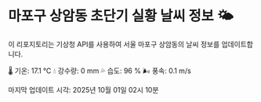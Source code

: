 
# 마포구 상암동 초단기 실황 날씨 정보 🌤️

이 리포지토리는 기상청 API를 사용하여 서울 마포구 상암동의 날씨 정보를 업데이트합니다. 

🌡️ 기온: 17.1 ℃
💧 강수량: 0 mm
💦 습도: 96 %
🌬️ 풍속: 0.1 m/s

마지막 업데이트 시각: 2025년 10월 01일 02시 10분    
